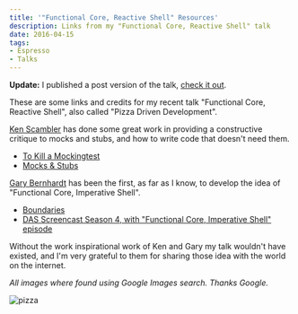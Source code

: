 ```yaml
---
title: '"Functional Core, Reactive Shell" Resources'
description: Links from my "Functional Core, Reactive Shell" talk
date: 2016-04-15
tags:
- Espresso
- Talks
---
```


**Update:** I published a post version of the talk, [check it out](https://www.mokacoding.com/blog/functional-core-reactive-shell).

These are some links and credits for my recent talk "Functional Core, Reactive Shell", also called "Pizza Driven Development".

[Ken Scambler](https://twitter.com/kenscambler) has done some great work in providing a constructive critique to mocks and stubs, and how to write code that doesn't need them.

- [To Kill a Mockingtest](http://techblog.realestate.com.au/to-kill-a-mockingtest/)
- [Mocks & Stubs](https://www.youtube.com/watch?v=EaxDl5NPuCA)

[Gary Bernhardt](https://twitter.com/garybernhardt?lang=en) has been the first, as far as I know, to develop the idea of "Functional Core, Imperative Shell".

- [Boundaries](https://www.destroyallsoftware.com/talks/boundaries)
- [DAS Screencast Season 4, with "Functional Core, Imperative Shell" episode](https://www.destroyallsoftware.com/screencasts/catalog#season4)

Without the work inspirational work of Ken and Gary my talk wouldn't have
existed, and I'm very grateful to them for sharing those idea with the world on
the internet.

_All images where found using Google Images search. Thanks Google._

![pizza](https://s3.amazonaws.com/mokacoding/2016-04-15-pizza.jpg)
